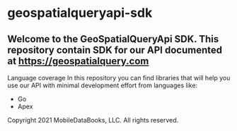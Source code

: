 # geospatialqueryapi-sdk

## Welcome to the GeoSpatialQueryApi SDK. This repository contain SDK for our API documented at https://geospatialquery.com

Language coverage
In this repository you can find libraries that will help you use our API with minimal development effort from languages like:
- Go
- Apex

Copyright 2021 MobileDataBooks, LLC. All rights reserved.